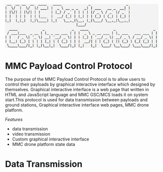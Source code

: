 ![protocol](../resources/protocol.png)
# MMC Payload Control Protocol
The purpose of the MMC Payload Control Protocol is to allow users to control 
their payloads by graphical interactive interface which designed by themselves.
Graphical interactive interface is a web page that written in HTML and JavaScript 
language and MMC GSC/MCS loads it on system start.This protocol is used for data 
transmission between payloads and ground stations, Graphical interactive 
interface web pages, MMC drone platform.

*Features* 

* data transmission
* video transmission
* Custom graphical interactive interface
* MMC drone platform state data

# Data Transmission




